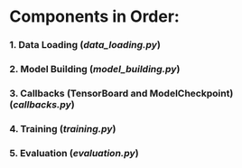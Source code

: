 # Components in Order:
### 1. Data Loading (_data_loading.py_)
### 2. Model Building (_model_building.py_)
### 3. Callbacks (TensorBoard and ModelCheckpoint) (_callbacks.py_)
### 4. Training (_training.py_)
### 5. Evaluation (_evaluation.py_)